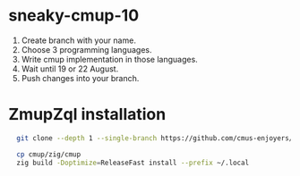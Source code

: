 # sneaky-cmup-10

1. Create branch with your name.
2. Choose 3 programming languages.
3. Write cmup implementation in those languages.
4. Wait until 19 or 22 August.
5. Push changes into your branch.

# ZmupZql installation

```bash
  git clone --depth 1 --single-branch https://github.com/cmus-enjoyers/cmup

  cp cmup/zig/cmup
  zig build -Doptimize=ReleaseFast install --prefix ~/.local
```
